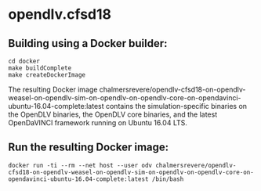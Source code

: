 # opendlv.cfsd18

## Building using a Docker builder:

    cd docker
    make buildComplete
    make createDockerImage

The resulting Docker image chalmersrevere/opendlv-cfsd18-on-opendlv-weasel-on-opendlv-sim-on-opendlv-on-opendlv-core-on-opendavinci-ubuntu-16.04-complete:latest contains
the simulation-specific binaries on the OpenDLV binaries, the OpenDLV core binaries, and the latest OpenDaVINCI framework running on Ubuntu 16.04 LTS.

## Run the resulting Docker image:

    docker run -ti --rm --net host --user odv chalmersrevere/opendlv-cfsd18-on-opendlv-weasel-on-opendlv-sim-on-opendlv-on-opendlv-core-on-opendavinci-ubuntu-16.04-complete:latest /bin/bash

